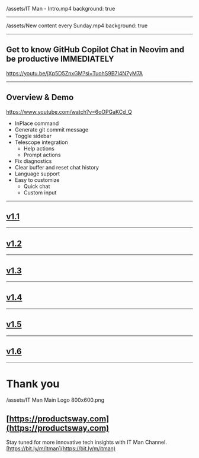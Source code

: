 /assets/IT Man - Intro.mp4
background: true

---

/assets/New content every Sunday.mp4
background: true

---

## Get to know GitHub Copilot Chat in Neovim and be productive IMMEDIATELY

https://youtu.be/jXp5D5ZnxGM?si=TuohS9B7I4N7yM7A

---

## Overview & Demo

https://www.youtube.com/watch?v=6oOPGaKCd_Q

- InPlace command
- Generate git commit message
- Toggle sidebar
- Telescope integration
  - Help actions
  - Prompt actions
- Fix diagnostics
- Clear buffer and reset chat history
- Language support
- Easy to customize
  - Quick chat
  - Custom input

---

## [v1.1](https://github.com/CopilotC-Nvim/CopilotChat.nvim/releases/tag/v1.1.0)

---

## [v1.2](https://github.com/CopilotC-Nvim/CopilotChat.nvim/releases/tag/v1.2.0)

---

## [v1.3](https://github.com/CopilotC-Nvim/CopilotChat.nvim/releases/tag/v1.3.0)

---

## [v1.4](https://github.com/CopilotC-Nvim/CopilotChat.nvim/releases/tag/v1.4.0)

---

## [v1.5](https://github.com/CopilotC-Nvim/CopilotChat.nvim/releases/tag/v1.5.0)

---

## [v1.6](https://github.com/CopilotC-Nvim/CopilotChat.nvim/releases/tag/v1.6.0)

---

# Thank you

/assets/IT Man Main Logo 800x600.png

## [https://productsway.com](https://productsway.com)

Stay tuned for more innovative tech insights with IT Man Channel.
[https://bit.ly/m/itman](https://bit.ly/m/itman)
